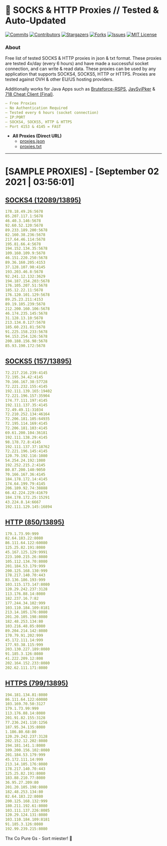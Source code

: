 <!-- MARKDOWN LINKS & IMAGES -->
<!-- https://www.markdownguide.org/basic-syntax/#reference-style-links -->
[contributors-shield]: https://img.shields.io/github/contributors/KaiBurton/free-proxies-autoupdated?style=for-the-badge
[contributors-url]: https://github.com/KaiBurton/free-proxies-autoupdated/graphs/contributors
[forks-shield]: https://img.shields.io/github/forks/KaiBurton/free-proxies-autoupdated?style=for-the-badge
[forks-url]: https://github.com/KaiBurton/free-proxies-autoupdated/network/members
[stars-shield]: https://img.shields.io/github/stars/KaiBurton/free-proxies-autoupdated?style=for-the-badge
[stars-url]: https://github.com/KaiBurton/free-proxies-autoupdated/stargazers
[issues-shield]: https://img.shields.io/github/issues/KaiBurton/free-proxies-autoupdated?style=for-the-badge
[issues-url]: https://github.com/KaiBurton/free-proxies-autoupdated/issues
[license-shield]: https://img.shields.io/github/license/KaiBurton/free-proxies-autoupdated?style=for-the-badge
[license-url]: https://github.com/KaiBurton/free-proxies-autoupdated/blob/main/LICENSE
[commit-shield]: https://img.shields.io/github/last-commit/KaiBurton/free-proxies-autoupdated?style=for-the-badge
[commit-url]: https://github.com/KaiBurton/free-proxies-autoupdated/commits/main

# 🎁 SOCKS & HTTP Proxies // Tested & Auto-Updated

[![Commits][commit-shield]][commit-url]
[![Contributors][contributors-shield]][contributors-url]
[![Stargazers][stars-shield]][stars-url]
[![Forks][forks-shield]][forks-url]
[![Issues][issues-shield]][issues-url]
[![MIT License][license-shield]][license-url]

### About
Free list of tested SOCKS & HTTP proxies in json & txt format. These proxies are tested 4x/day (every 6 hours) and have made a successful socket connection, and can write & read data. These proxies can be used by any application that supports SOCKS4, SOCKS5, HTTP or HTTPS. Proxies are tested against OVH & other EU/US hosting providers.

Additionally works for Java Apps such as [Bruteforce-RSPS](https://github.com/KaiBurton/Bruteforce-RSPS), [JaySyiPker](https://github.com/JayArrowz/JaySyiPker) & [718 Cheat Client (Final)](https://github.com/KaiBurton/718-Cheat-Client-Final). 

```yaml
— Free Proxies
— No Authentication Required
— Tested every 6 hours (socket connection)
— IP:PORT
— SOCKS4, SOCKS5, HTTP & HTTPS
— Port 4153 & 4145 = FAST
```

- **All Proxies (Direct URL)**
  - [proxies.json](https://raw.githubusercontent.com/KaiBurton/free-proxies-autoupdated/main/proxies.json)
  - [proxies.txt](https://raw.githubusercontent.com/KaiBurton/free-proxies-autoupdated/main/proxies.txt)

---

# [SAMPLE PROXIES] - [September 02 2021 | 03:56:01]

## [SOCKS4 (12089/13895)](https://raw.githubusercontent.com/KaiBurton/free-proxies-autoupdated/main/proxies-socks4.txt)
```yaml
178.18.49.26:5678
85.207.117.1:5678
46.40.3.146:5678
92.60.52.120:5678
89.233.189.200:5678
82.160.38.236:5678
217.64.46.114:5678
195.81.66.4:5678
194.152.134.35:5678
109.160.109.9:5678
46.151.220.250:5678
89.36.160.205:4153
37.128.107.98:4145
193.203.46.8:5678
92.241.12.132:3629
194.187.154.203:5678
176.105.207.51:5678
185.12.22.11:5678
176.120.101.129:5678
89.25.23.211:4153
89.19.105.239:5678
212.200.160.106:5678
46.174.235.145:5678
31.128.13.10:5678
213.134.0.127:5678
185.60.231.81:5678
91.225.158.233:5678
94.153.254.126:5678
200.188.156.98:5678
85.93.190.172:5678
```

## [SOCKS5 (157/13895)](https://raw.githubusercontent.com/KaiBurton/free-proxies-autoupdated/main/proxies-socks5.txt)
```yaml
72.217.216.239:4145
72.195.34.42:4145
70.166.167.38:57728
72.221.232.155:4145
192.111.139.165:19402
72.221.196.157:35904
174.77.111.197:4145
192.111.137.35:4145
72.49.49.11:31034
72.210.252.134:46164
72.206.181.105:64935
72.195.114.169:4145
72.206.181.103:4145
69.61.200.104:36181
192.111.138.29:4145
98.178.72.8:4145
192.111.137.37:18762
72.221.196.145:4145
120.79.192.116:1080
54.254.24.192:1080
192.252.215.2:4145
80.87.200.140:9050
70.166.167.36:4145
184.178.172.14:4145
174.64.199.79:4145
206.189.92.74:38888
66.42.224.229:41679
184.178.172.25:15291
43.224.8.14:6667
192.111.129.145:16894
```

## [HTTP (850/13895)](https://raw.githubusercontent.com/KaiBurton/free-proxies-autoupdated/main/proxies-http.txt)
```yaml
179.1.73.99:999
82.64.183.22:8080
86.111.64.122:60080
125.25.82.191:8080
45.167.125.129:9991
223.100.215.26:8080
105.112.134.70:8080
201.184.53.179:999
200.125.168.130:999
178.217.140.70:443
83.136.186.193:999
103.115.173.147:8080
120.29.242.237:3128
113.176.88.14:8080
182.237.16.7:82
177.244.34.102:999
103.110.184.109:8181
213.14.105.176:8080
201.20.105.198:8080
182.48.253.134:80
103.216.48.85:8080
89.204.214.142:8080
170.79.91.202:999
45.172.111.14:999
177.93.38.115:999
203.130.227.189:8080
91.185.3.126:8080
41.222.209.12:808
202.164.152.233:8080
202.62.111.171:8080
```

## [HTTPS (799/13895)](https://raw.githubusercontent.com/KaiBurton/free-proxies-autoupdated/main/proxies-https.txt)
```yaml
194.181.134.81:8080
86.111.64.122:60080
103.169.70.50:3127
179.1.73.99:999
113.176.88.14:8080
201.91.82.155:3128
77.236.241.110:1256
187.95.34.135:8080
1.186.80.68:80
120.29.242.237:3128
202.152.12.202:8080
194.181.141.1:8080
109.200.156.102:8080
201.184.53.179:999
45.172.111.14:999
213.14.105.176:8080
178.217.140.70:443
125.25.82.191:8080
183.88.210.77:8080
36.95.27.209:80
201.20.105.198:8080
182.48.253.134:80
82.64.183.22:8080
200.125.168.132:999
180.211.192.61:8080
103.111.137.226:8085
120.29.124.131:8080
103.110.184.109:8181
91.185.3.126:8080
192.99.239.215:8080
```



Thx Co Pure Gs - Sort miester! 💟